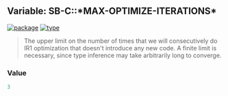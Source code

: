 ## Variable: SB-C::\*MAX-OPTIMIZE-ITERATIONS\*
[![package](https://img.shields.io/badge/Package-SB--C-5f9ea0.svg?style=social&colorA=999999)](../) [![type](https://img.shields.io/badge/Type-Variable-5f9ea0.svg?style=social&colorA=999999)](../#variable) 

> The upper limit on the number of times that we will consecutively do IR1
> optimization that doesn't introduce any new code. A finite limit is
> necessary, since type inference may take arbitrarily long to converge.

### Value
```cl
3
```
